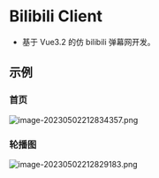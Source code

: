 # Bilibili Client
- 基于 Vue3.2 的仿 bilibili 弹幕网开发。
## 示例
### 首页
![image-20230502212834357.png](https://s2.loli.net/2023/05/02/qJZhgTzivPb2wtL.png)
### 轮播图
![image-20230502212829183.png](https://s2.loli.net/2023/05/02/biRHB89SWzdPnJ3.png)
